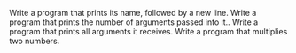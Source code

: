 Write a program that prints its name, followed by a new line.
Write a program that prints the number of arguments passed into it..
Write a program that prints all arguments it receives.
Write a program that multiplies two numbers.
